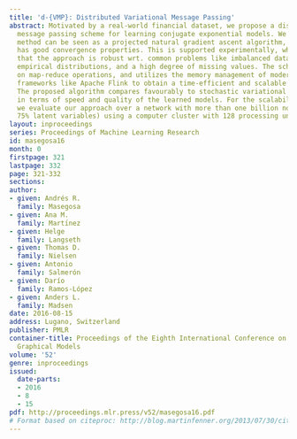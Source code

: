 ```yaml
---
title: 'd-{VMP}: Distributed Variational Message Passing'
abstract: Motivated by a real-world financial dataset, we propose a distributed variational
  message passing scheme for learning conjugate exponential models. We show that the
  method can be seen as a projected natural gradient ascent algorithm, and it therefore
  has good convergence properties. This is supported experimentally, where we show
  that the approach is robust wrt. common problems like imbalanced data, heavy-tailed
  empirical distributions, and a high degree of missing values. The scheme is based
  on map-reduce operations, and utilizes the memory management of modern big data
  frameworks like Apache Flink to obtain a time-efficient and scalable implementation.
  The proposed algorithm compares favourably to stochastic variational inference both
  in terms of speed and quality of the learned models. For the scalability analysis,
  we evaluate our approach over a network with more than one billion nodes (and approx.
  75% latent variables) using a computer cluster with 128 processing units.
layout: inproceedings
series: Proceedings of Machine Learning Research
id: masegosa16
month: 0
firstpage: 321
lastpage: 332
page: 321-332
sections: 
author:
- given: Andrés R.
  family: Masegosa
- given: Ana M.
  family: Martı́nez
- given: Helge
  family: Langseth
- given: Thomas D.
  family: Nielsen
- given: Antonio
  family: Salmerón
- given: Darío
  family: Ramos-López
- given: Anders L.
  family: Madsen
date: 2016-08-15
address: Lugano, Switzerland
publisher: PMLR
container-title: Proceedings of the Eighth International Conference on Probabilistic
  Graphical Models
volume: '52'
genre: inproceedings
issued:
  date-parts:
  - 2016
  - 8
  - 15
pdf: http://proceedings.mlr.press/v52/masegosa16.pdf
# Format based on citeproc: http://blog.martinfenner.org/2013/07/30/citeproc-yaml-for-bibliographies/
---
```

